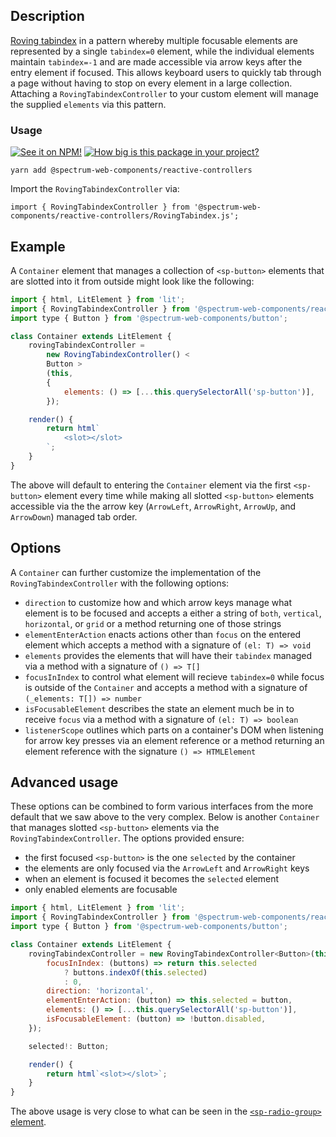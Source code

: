 ## Description

[Roving tabindex](https://www.w3.org/TR/wai-aria-practices-1.2/#kbd_roving_tabindex) in a pattern whereby multiple focusable elements are represented by a single `tabindex=0` element, while the individual elements maintain `tabindex=-1` and are made accessible via arrow keys after the entry element if focused. This allows keyboard users to quickly tab through a page without having to stop on every element in a large collection. Attaching a `RovingTabindexController` to your custom element will manage the supplied `elements` via this pattern.

### Usage

[![See it on NPM!](https://img.shields.io/npm/v/@spectrum-web-components/reactive-controllers?style=for-the-badge)](https://www.npmjs.com/package/@spectrum-web-components/reactive-controllers)
[![How big is this package in your project?](https://img.shields.io/bundlephobia/minzip/@spectrum-web-components/reactive-controllers?style=for-the-badge)](https://bundlephobia.com/result?p=@spectrum-web-components/reactive-controllers)

```
yarn add @spectrum-web-components/reactive-controllers
```

Import the `RovingTabindexController` via:

```
import { RovingTabindexController } from '@spectrum-web-components/reactive-controllers/RovingTabindex.js';
```

## Example

A `Container` element that manages a collection of `<sp-button>` elements that are slotted into it from outside might look like the following:

```js
import { html, LitElement } from 'lit';
import { RovingTabindexController } from '@spectrum-web-components/reactive-controllers/RovingTabindex.js';
import type { Button } from '@spectrum-web-components/button';

class Container extends LitElement {
    rovingTabindexController =
        new RovingTabindexController() <
        Button >
        (this,
        {
            elements: () => [...this.querySelectorAll('sp-button')],
        });

    render() {
        return html`
            <slot></slot>
        `;
    }
}
```

The above will default to entering the `Container` element via the first `<sp-button>` element every time while making all slotted `<sp-button>` elements accessible via the the arrow key (`ArrowLeft`, `ArrowRight`, `ArrowUp`, and `ArrowDown`) managed tab order.

## Options

A `Container` can further customize the implementation of the `RovingTabindexController` with the following options:

-   `direction` to customize how and which arrow keys manage what element is to be focused and accepts a either a string of `both`, `vertical`, `horizontal`, or `grid` or a method returning one of those strings
-   `elementEnterAction` enacts actions other than `focus` on the entered element which accepts a method with a signature of `(el: T) => void`
-   `elements` provides the elements that will have their `tabindex` managed via a method with a signature of `() => T[]`
-   `focusInIndex` to control what element will recieve `tabindex=0` while focus is outside of the `Container` and accepts a method with a signature of `(_elements: T[]) => number`
-   `isFocusableElement` describes the state an element much be in to receive `focus` via a method with a signature of `(el: T) => boolean`
-   `listenerScope` outlines which parts on a container's DOM when listening for arrow key presses via an element reference or a method returning an element reference with the signature `() => HTMLElement`

## Advanced usage

These options can be combined to form various interfaces from the more default that we saw above to the very complex. Below is another `Container` that manages slotted `<sp-button>` elements via the `RovingTabindexController`. The options provided ensure:

-   the first focused `<sp-button>` is the one `selected` by the container
-   the elements are only focused via the `ArrowLeft` and `ArrowRight` keys
-   when an element is focused it becomes the `selected` element
-   only enabled elements are focusable

```js
import { html, LitElement } from 'lit';
import { RovingTabindexController } from '@spectrum-web-components/reactive-controllers/RovingTabindex.js';
import type { Button } from '@spectrum-web-components/button';

class Container extends LitElement {
    rovingTabindexController = new RovingTabindexController<Button>(this, {
        focusInIndex: (buttons) => return this.selected
            ? buttons.indexOf(this.selected)
            : 0,
        direction: 'horizontal',
        elementEnterAction: (button) => this.selected = button,
        elements: () => [...this.querySelectorAll('sp-button')],
        isFocusableElement: (button) => !button.disabled,
    });

    selected!: Button;

    render() {
        return html`<slot></slot>`;
    }
}
```

The above usage is very close to what can be seen in the [`<sp-radio-group>` element](../components/radio).
